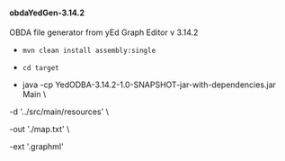 <h4>obdaYedGen-3.14.2</h5>

 OBDA file generator from yEd Graph Editor v 3.14.2

 - ``` mvn clean install assembly:single ```
 - ``` cd target ```
 
 - java -cp YedODBA-3.14.2-1.0-SNAPSHOT-jar-with-dependencies.jar Main  \
 
  -d '../src/main/resources'                                            \ 

  -out './map.txt'                                                      \
  
  -ext '.graphml'

